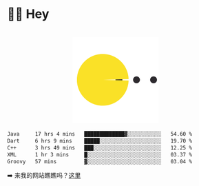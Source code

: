 
# 👋🏻 Hey
<div align="center">
	<br>
	<img src="https://raw.githubusercontent.com/Aniket965/Aniket965/master/pacman.svg?sanitize=true" width="200" height="200">
	<br>
</div>

<!--START_SECTION:waka-->
```text
Java     17 hrs 4 mins   █████████████▓░░░░░░░░░░░   54.60 % 
Dart     6 hrs 9 mins    █████░░░░░░░░░░░░░░░░░░░░   19.70 % 
C++      3 hrs 49 mins   ███░░░░░░░░░░░░░░░░░░░░░░   12.25 % 
XML      1 hr 3 mins     █░░░░░░░░░░░░░░░░░░░░░░░░   03.37 % 
Groovy   57 mins         ▓░░░░░░░░░░░░░░░░░░░░░░░░   03.04 % 
```
<!--END_SECTION:waka-->

 ➡️  来我的网站瞧瞧吗？[这里](https://www.shaolongfei.com)
